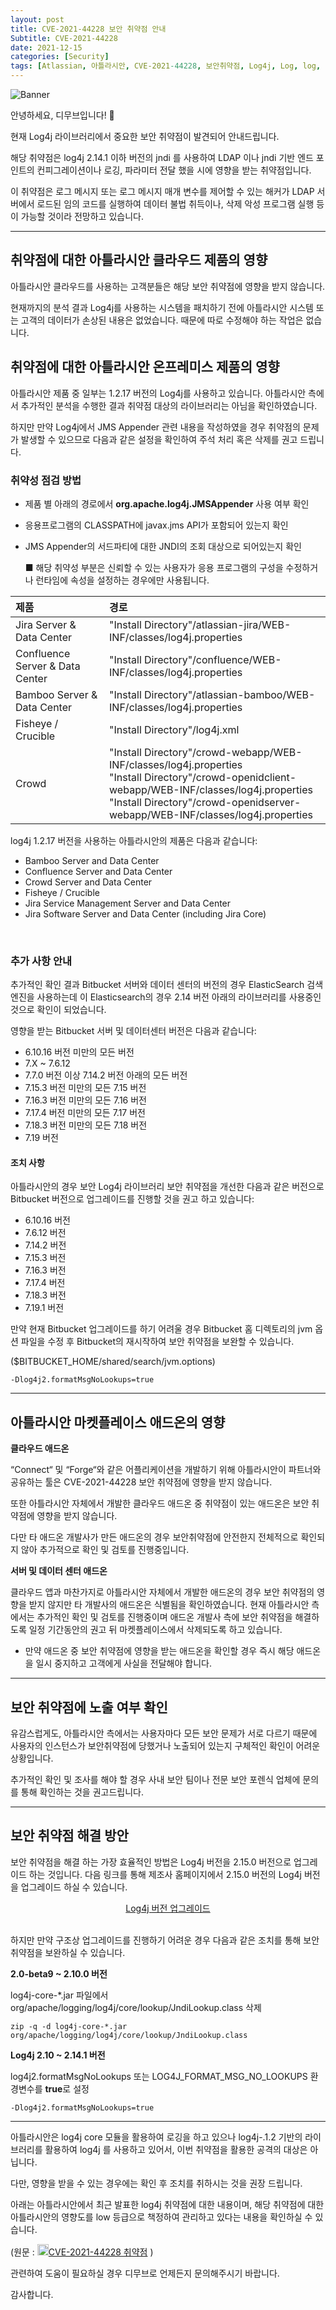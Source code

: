 ```yaml
---
layout: post
title: CVE-2021-44228 보안 취약점 안내
Subtitle: CVE-2021-44228
date: 2021-12-15
categories: [Security]
tags: [Atlassian, 아틀라시안, CVE-2021-44228, 보안취약점, Log4j, Log, log, log4j ,JNDI ,jndi ,LDAP, ldap, JMS]
---
```



![Banner](/assets/images/blog/notice_1.png)

안녕하세요, 디무브입니다! 🎈

현재 Log4j 라이브러리에서 중요한 보안 취약점이 발견되어 안내드립니다.

해당 취약점은 log4j 2.14.1 이하 버전의 jndi 를 사용하여 LDAP 이나 jndi 기반 엔드 포인트의 컨피그레이션이나 로깅, 파라미터 전달 했을 시에 영향을 받는 취약점입니다.

이 취약점은 로그 메시지 또는 로그 메시지 매개 변수를 제어할 수 있는 해커가 LDAP 서버에서 로드된 임의 코드를 실행하여 데이터 불법 취득이나, 삭제 악성 프로그램 실행 등이 가능할 것이라 전망하고 있습니다.



---





## 취약점에 대한 아틀라시안 클라우드 제품의 영향

 

아틀라시안 클라우드를 사용하는 고객분들은 해당 보안 취약점에 영향을 받지 않습니다. 

현재까지의 분석 결과 Log4j를 사용하는 시스템을 패치하기 전에 아틀라시안 시스템 또는 고객의 데이터가 손상된 내용은 없었습니다. 때문에 따로 수정해야 하는 작업은 없습니다.

 

## 취약점에 대한 아틀라시안 온프레미스 제품의 영향

 

아틀라시안 제품 중 일부는 1.2.17 버전의 Log4j를 사용하고 있습니다. 아틀라시안 측에서 추가적인 분석을 수행한 결과 취약점 대상의 라이브러리는 아님을 확인하였습니다.  

하지만 만약 Log4j에서 JMS Appender 관련 내용을 작성하였을 경우 취약점의 문제가 발생할 수 있으므로 다음과 같은 설정을 확인하여 주석 처리 혹은 삭제를 권고 드립니다.

### 취약성 점검 방법

- 제품 별 아래의 경로에서 **org.apache.log4j.JMSAppender** 사용 여부 확인

- 응용프로그램의 CLASSPATH에 javax.jms API가 포함되어 있는지 확인

- JMS Appender의 서드파티에 대한 JNDI의 조회 대상으로 되어있는지 확인 

  ■ 해당 취약성 부분은 신뢰할 수 있는 사용자가 응용 프로그램의 구성을 수정하거나 런타임에 속성을 설정하는 경우에만 사용됩니다.

| **제품**                        | **경로**                                                     |
| :------------------------------ | :----------------------------------------------------------- |
| Jira Server & Data Center       | "Install Directory"/atlassian-jira/WEB-INF/classes/log4j.properties |
| Confluence Server & Data Center | "Install Directory"/confluence/WEB-INF/classes/log4j.properties |
| Bamboo Server & Data Center     | "Install Directory"/atlassian-bamboo/WEB-INF/classes/log4j.properties |
| Fisheye / Crucible              | "Install Directory"/log4j.xml                                |
| Crowd                           | "Install Directory"/crowd-webapp/WEB-INF/classes/log4j.properties<br />"Install Directory"/crowd-openidclient-webapp/WEB-INF/classes/log4j.properties<br />"Install Directory"/crowd-openidserver-webapp/WEB-INF/classes/log4j.properties |

 

log4j 1.2.17 버전을 사용하는 아틀라시안의 제품은 다음과 같습니다:

- Bamboo Server and Data Center
- Confluence Server and Data Center
- Crowd Server and Data Center
- Fisheye / Crucible
- Jira Service Management Server and Data Center
- Jira Software Server and Data Center (including Jira Core)

<br/>

### 추가 사항 안내



추가적인 확인 결과 Bitbucket 서버와 데이터 센터의 버전의 경우 ElasticSearch 검색 엔진을 사용하는데 이 Elasticsearch의 경우 2.14 버전 아래의 라이브러리를 사용중인 것으로 확인이 되었습니다.



영향을 받는 Bitbucket 서버 및 데이터센터 버전은 다음과 같습니다: <br/>

- 6.10.16 버전 미만의 모든 버전
- 7.X ~ 7.6.12
- 7.7.0 버전 이상 7.14.2 버전 아래의 모든 버전
- 7.15.3 버전 미만의 모든 7.15 버전
- 7.16.3 버전 미만의 모든 7.16 버전
- 7.17.4 버전 미만의 모든 7.17 버전
- 7.18.3 버전 미만의 모든 7.18 버전
- 7.19 버전

#### 조치 사항



아틀라시안의 경우 보안 Log4j 라이브러리 보안 취약점을 개선한 다음과 같은 버전으로 Bitbucket 버전으로 업그레이드를 진행할 것을 권고 하고 있습니다:

- 6.10.16 버전
- 7.6.12 버전
- 7.14.2 버전
- 7.15.3 버전
- 7.16.3 버전
- 7.17.4 버전
- 7.18.3 버전
- 7.19.1 버전



만약 현재 Bitbucket 업그레이드를 하기 어려울 경우 Bitbucket 홈 디렉토리의 jvm 옵션 파일을 수정 후 Bitbucket의 재시작하여 보안 취약점을 보완할 수 있습니다.

($BITBUCKET_HOME/shared/search/jvm.options)

```
-Dlog4j2.formatMsgNoLookups=true
```

 

------

## 아틀라시안 마켓플레이스 애드온의 영향

 

**클라우드 애드온**

“Connect“ 및 “Forge“와 같은 어플리케이션을 개발하기 위해 아틀라시안이 파트너와 공유하는 툴은 CVE-2021-44228 보안 취약점에 영향을 받지 않습니다. 

또한 아틀라시안 자체에서 개발한 클라우드 애드온 중 취약점이 있는 애드온은 보안 취약점에 영향을 받지 않습니다.

다만 타 애드온 개발사가 만든 애드온의 경우 보안취약점에 안전한지 전체적으로 확인되지 않아 추가적으로 확인 및 검토를 진행중입니다. 

 

**서버 및 데이터 센터 애드온**

클라우드 앱과 마찬가지로 아틀라시안 자체에서 개발한 애드온의 경우 보안 취약점의 영향을 받지 않지만 타 개발사의 애드온은 식별됨을 확인하였습니다. 
현재 아틀라시안 측에서는 추가적인 확인 및 검토를 진행중이며 애드온 개발사 측에 보안 취약점을 해결하도록 일정 기간동안의 권고 뒤 마켓플레이스에서 삭제되도록 하고 있습니다.

 

- 만약 애드온 중 보안 취약점에 영향을 받는 애드온을 확인할 경우 즉시 해당 애드온을 일시 중지하고 고객에게 사실을 전달해야 합니다.

 

------

## 보안 취약점에 노출 여부 확인

 

유감스럽게도, 아틀라시안 측에서는 사용자마다 모든 보안 문제가 서로 다르기 때문에 사용자의 인스턴스가 보안취약점에 당했거나 노출되어 있는지 구체적인 확인이 어려운 상황입니다. 



추가적인 확인 및 조사를 해야 할 경우 사내 보안 팀이나 전문 보안 포렌식 업체에 문의를 통해 확인하는 것을 권고드립니다.

 

---

## 보안 취약점 해결 방안



보안 취약점을 해결 하는 가장 효율적인 방법은 Log4j 버전을 2.15.0 버전으로 업그레이드 하는 것입니다.  다음 링크를 통해 제조사 홈페이지에서 2.15.0 버전의 Log4j 버전을 업그레이드 하실 수 있습니다. <br/>



<center><a href="https://logging.apache.org/" target="_blank">Log4j 버전 업그레이드</a></center> <br/>


하지만 만약 구조상 업그레이드를 진행하기 어려운 경우 다음과 같은 조치를 통해 보안 취약점을 보완하실 수 있습니다.



**2.0-beta9 ~ 2.10.0 버전**

log4j-core-*.jar 파일에서 org/apache/logging/log4j/core/lookup/JndiLookup.class 삭제

```
zip -q -d log4j-core-*.jar org/apache/logging/log4j/core/lookup/JndiLookup.class
```



**Log4j 2.10 ~ 2.14.1 버전**

log4j2.formatMsgNoLookups 또는 LOG4J_FORMAT_MSG_NO_LOOKUPS 환경변수를 **true**로 설정

```
-Dlog4j2.formatMsgNoLookups=true
```



------

아틀라시안은 log4j core 모듈을 활용하여 로깅을 하고 있으나 log4j-.1.2 기반의 라이브러리를 활용하여 log4j 를 사용하고 있어서, 이번 취약점을 활용한 공격의 대상은 아닙니다.

다만, 영향을 받을 수 있는 경우에는 확인 후 조치를 취하시는 것을 권장 드립니다. 

 

아래는 아틀라시안에서 최근 발표한 log4j 취약점에 대한 내용이며, 해당 취약점에 대한 아틀라시안의 영향도를 low 등급으로 책정하여 관리하고 있다는 내용을 확인하실 수 있습니다.

 

(원문 : [<img src="https://confluence.atlassian.com/staticassets/4.0.51/dist/common/images/favicon.png" style="width: 18px; height: 18px;"/>CVE-2021-44228 취약점](https://confluence.atlassian.com/security/multiple-products-security-advisory-log4j-vulnerable-to-remote-code-execution-cve-2021-44228-1103069934.html) )



관련하여 도움이 필요하실 경우 디무브로 언제든지 문의해주시기 바랍니다. 

감사합니다. 
